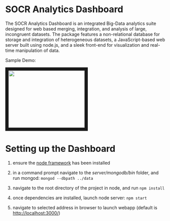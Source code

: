 SOCR Analytics Dashboard
=============
The SOCR Analytics Dashboard is an integrated Big-Data analytics suite designed for web based merging, integration, and analysis of large, incongruent datasets. The package features a non-relational database for storage and integration of heterogeneous datasets, a JavaScript-based web server built using node.js, and a sleek front-end for visualization and real-time manipulation of data.

Sample Demo:

<a href="http://www.youtube.com/watch?feature=player_embedded&v=EDTDek1TqrU
" target="_blank"><img src="http://img.youtube.com/vi/EDTDek1TqrU/0.jpg" 
 width="240" height="180" border="10" /></a>


Setting up the Dashboard
==========================

1. ensure the [node framework](https://nodejs.org/en/) has been installed
2. in a command prompt navigate to the *server/mongodb/bin* folder, and run mongod: `mongod --dbpath ../data`

2. navigate to the root directory of the project in node, and run `npm install`

2. once dependencies are installed, launch node server: `npm start`

3. navigate to selected address in browser to launch webapp (default is [http://localhost:3000/](http://localhost:3000/))
